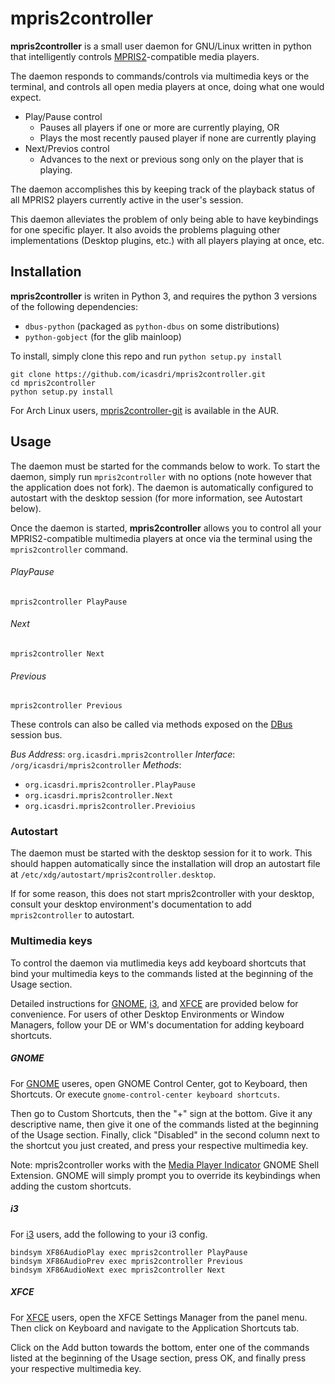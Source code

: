 # mpris2controller
**mpris2controller** is a small user daemon for GNU/Linux written in python that intelligently controls [MPRIS2](http://specifications.freedesktop.org/mpris-spec/latest/)-compatible media players.

The daemon responds to commands/controls via multimedia keys or the terminal, and controls all open media players at once, doing what one would expect.
* Play/Pause control
	* Pauses all players if one or more are currently playing, OR
    * Plays the most recently paused player if none are currently playing
* Next/Previos control
	* Advances to the next or previous song only on the player that is playing.

The daemon accomplishes this by keeping track of the playback status of all MPRIS2 players currently active in the user's session.

This daemon alleviates the problem of only being able to have keybindings for one specific player. It also avoids the problems plaguing other implementations (Desktop plugins, etc.) with all players playing at once, etc.

## Installation
**mpris2controller** is writen in Python 3, and requires the python 3 versions of the following dependencies:
* `dbus-python` (packaged as `python-dbus` on some distributions)
* `python-gobject` (for the glib mainloop)

To install, simply clone this repo and run `python setup.py install`

	git clone https://github.com/icasdri/mpris2controller.git
    cd mpris2controller
    python setup.py install

For Arch Linux users, [mpris2controller-git](https://aur.archlinux.org/packages/mpris2controller-git/) is available in the AUR.

## Usage
The daemon must be started for the commands below to work. To start the daemon, simply run `mpris2controller` with no options (note however that the application does not fork). The daemon is automatically configured to autostart with the desktop session (for more information, see Autostart below).

Once the daemon is started, **mpris2controller** allows you to control all your MPRIS2-compatible multimedia players at once via the terminal using the `mpris2controller` command.

###### PlayPause
	mpris2controller PlayPause

###### Next
	mpris2controller Next

###### Previous
	mpris2controller Previous

These controls can also be called via methods exposed on the [DBus](http://www.freedesktop.org/wiki/Software/dbus/) session bus.

*Bus Address*: `org.icasdri.mpris2controller`
*Interface*: `/org/icasdri/mpris2controller`
*Methods*:
* `org.icasdri.mpris2controller.PlayPause`
* `org.icasdri.mpris2controller.Next`
* `org.icasdri.mpris2controller.Previoius`

### Autostart

The daemon must be started with the desktop session for it to work. This should happen automatically since the installation will drop an autostart file at `/etc/xdg/autostart/mpris2controller.desktop`.

If for some reason, this does not start mpris2controller with your desktop, consult your desktop environment's documentation to add `mpris2controller` to autostart.

### Multimedia keys

To control the daemon via mutlimedia keys add keyboard shortcuts that bind your multimedia keys to the commands listed at the beginning of the Usage section. 

Detailed instructions for [GNOME](http://gnome.org), [i3](http://i3wm.org), and [XFCE](http://xfce.org) are provided below for convenience. For users of other Desktop Environments or Window Managers, follow your DE or WM's documentation for adding keyboard shortcuts.

##### GNOME
For [GNOME](http://gnome.org) useres, open GNOME Control Center, got to Keyboard, then Shortcuts. Or execute `gnome-control-center keyboard shortcuts`.

Then go to Custom Shortcuts, then the "+" sign at the bottom. Give it any descriptive name, then give it one of the commands listed at the beginning of the Usage section. Finally, click "Disabled" in the second column next to the shortcut you just created, and press your respective multimedia key.

Note: mpris2controller works with the [Media Player Indicator](https://extensions.gnome.org/extension/55/media-player-indicator/) GNOME Shell Extension. GNOME will simply prompt you to override its keybindings when adding the custom shortcuts. 

##### i3
For [i3](http://i3wm.org) users, add the following to your i3 config.

	bindsym XF86AudioPlay exec mpris2controller PlayPause
    bindsym XF86AudioPrev exec mpris2controller Previous
    bindsym XF86AudioNext exec mpris2controller Next

##### XFCE
For [XFCE](http://xfce.org) users, open the XFCE Settings Manager from the panel menu. Then click on Keyboard and navigate to the Application Shortcuts tab.

Click on the Add button towards the bottom, enter one of the commands listed at the beginning of the Usage section, press OK, and finally press your respective multimedia key.
